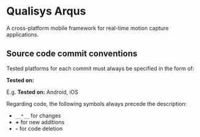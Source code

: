 # Qualisys Arqus
A cross-platform mobile framework for real-time motion capture applications.

## Source code commit conventions 
Tested platforms for each commit must always be specified in the form of:

__Tested on:__

E.g. __Tested on:__ Android, iOS

Regarding code, the following symbols always precede the description:

* `__*__` for changes
* __+__ for new additions
* __-__ for code deletion


